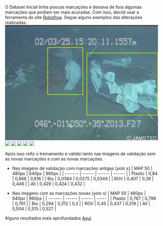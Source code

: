 O Dataset inicial tinha poucas marcações e deixava de fora algumas marcações que podiam ser mais acuradas. Com isso, decidi usar a ferramenta do site [Roboflow](https://roboflow.com). Segue alguns exemplos das alterações realizadas:
![](Images/obj0309.png)
![](/images/obj0309a.png)
![](/images/obj0707.png)
![](/images/obj0707a.png)
![](/images/obj1314.png)
![](/images/obj1314a.png)

Após isso refiz o treinamento e validei tanto nas imagens de validação sem as novas marcações e com as novas marcações.

- Nas imagens de validação com marcações antigas (yolo s)
| MAP 50  | 480px  | 640px  | 960px  |
| ------- | ------ | ------ | ------ |
| Plastic | 0,84   | 0,866  | 0,816  |
| Bio     | 0,0384 | 0,0275 | 0,0349 |
| ROV     | 0,407  | 0,38   | 0,446  |
| All     | 0,429  | 0,424  | 0,432  |

- Nas imagens com as marcações novas (yolo s)
| MAP  50   | 480px  | 640px  | 960px |
| ------- | ------ | ------ | ----- |
| Plastic | 0,767  | 0,796  | 0,761  |
| Bio     | 0,294 | 0,312 | 0,3 |
| ROV     | 0,45  | 0,437  | 0,519 |
| All     | 0,504  | 0,515  | 0,527 |

Alguns resultados mais aprofundados [Aqui](obsidian://open?vault=Meus_Cadernos&file=TCC%2FNewBoundingBoxes%2FValida%C3%A7%C3%A3o%20Trash_ICRA19v3) 

